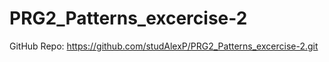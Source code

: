 # PRG2_Patterns_excercise-2

GitHub Repo: https://github.com/studAlexP/PRG2_Patterns_excercise-2.git
